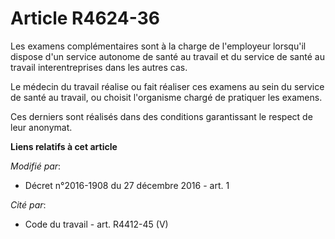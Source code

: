 # Article R4624-36

Les examens complémentaires sont à la charge de l'employeur lorsqu'il dispose d'un service autonome de santé au travail et du
service de santé au travail interentreprises dans les autres cas. 

Le médecin du travail réalise ou fait réaliser ces examens au sein du service de santé au travail, ou choisit l'organisme
chargé de pratiquer les examens. 

Ces derniers sont réalisés dans des conditions garantissant le respect de leur anonymat.

**Liens relatifs à cet article**

_Modifié par_:

  - Décret n°2016-1908 du 27 décembre 2016 - art. 1

_Cité par_:

  - Code du travail - art. R4412-45 (V)
